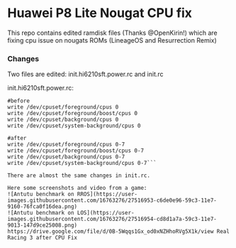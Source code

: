 # Huawei P8 Lite Nougat CPU fix

This repo contains edited ramdisk files (Thanks @OpenKirin!) which are fixing cpu issue on nougats 
ROMs (LineageOS and Resurrection Remix)

### Changes

Two files are edited: init.hi6210sft.power.rc and init.rc

init.hi6210sft.power.rc:
```
#before
write /dev/cpuset/foreground/cpus 0
write /dev/cpuset/foreground/boost/cpus 0
write /dev/cpuset/background/cpus 0
write /dev/cpuset/system-background/cpus 0

#after
write /dev/cpuset/foreground/cpus 0-7
write /dev/cpuset/foreground/boost/cpus 0-7
write /dev/cpuset/background/cpus 0-7
write /dev/cpuset/system-background/cpus 0-7```

There are almost the same changes in init.rc.

Here some screenshots and video from a game:
![Antutu benchmark on RROS](https://user-images.githubusercontent.com/16763276/27516953-c6de0e96-59c3-11e7-9160-76fca0f16dea.png)
![Antutu benchmark on LOS](https://user-images.githubusercontent.com/16763276/27516954-cd8d1a7a-59c3-11e7-9013-147d9ce25008.png)
https://drive.google.com/file/d/0B-5Wqqs1Gx_od0xNZHhoRVg5X1k/view Real Racing 3 after CPU Fix

